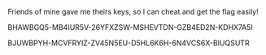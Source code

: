 Friends of mine gave me theirs keys, so I can cheat and get the flag easily!

BHAWBGQ5-MB4IUR5V-26YFXZSW-MSHEVTDN-GZB4ED2N-KDHX7A5I

BJUWBPYH-MCVFRYIZ-ZV45N5EU-D5HL6K6H-6N4VCS6X-BIUQSUTR 
